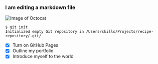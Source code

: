### I am editing a markdown file

![Image of Octocat](https://miro.medium.com/v2/resize:fit:448/1*7Xjb1LUB5XzMew26wOfxiw.png)

```
$ git init
Initialized empty Git repository in /Users/skills/Projects/recipe-repository/.git/
```

- [x] Turn on GitHub Pages
- [x] Outline my portfolio
- [x] Introduce myself to the world
